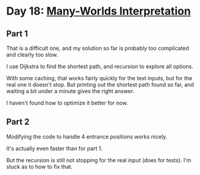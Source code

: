 # Day 18: [Many-Worlds Interpretation](https://adventofcode.com/2019/day/18)

## Part 1

That is a difficult one, and my solution so far is probably too complicated and clearly too slow.

I use Dijkstra to find the shortest path, and recursion to explore all options.

With some caching, that works fairly quickly for the test inputs, but for the real one it doesn't stop. But printing out the shortest path found so far, and waiting a bit under a minute gives the right answer.

I haven't found how to optimize it better for now.

## Part 2

Modifying the code to handle 4 entrance positions works nicely.

It's actually even faster than for part 1.

But the recursion is still not stopping for the real input (does for tests). I'm stuck as to how to fix that.
